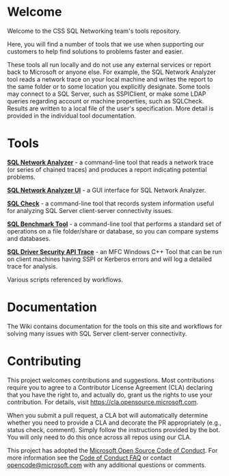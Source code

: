 
# Welcome 

Welcome to the CSS SQL Networking team's tools repository.

Here, you will find a number of tools that we use when supporting our customers to help find solutions to problems faster and easier.

These tools all run locally and do not use any external services or report back to Microsoft or anyone else. For example, the SQL Network Analyzer tool reads a network trace on your local machine and writes the report to the same folder or to some location you explicitly designate. Some tools may connect to a SQL Server, such as SSPIClient, or make some LDAP queries regarding account or machine properties, such as SQLCheck. Results are written to a local file of the user's specification. More detail is provided in the individual tool documentation.

# Tools

**[SQL Network Analyzer](https://github.com/microsoft/CSS_SQL_Networking_Tools/wiki/SQLNA)** - a command-line tool that reads a network trace (or series of chained traces) and produces a report indicating potential problems.

**[SQL Network Analyzer UI](https://github.com/microsoft/CSS_SQL_Networking_Tools/wiki/SQLNAUI)** - a GUI interface for SQL Network Analyzer.

**[SQL Check](https://github.com/microsoft/CSS_SQL_Networking_Tools/wiki/SQLCHECK)** - a command-line tool that records system information useful for analyzing SQL Server client-server connectivity issues.

**[SQL Benchmark Tool](https://github.com/microsoft/CSS_SQL_Networking_Tools/wiki/SQLBENCH)** - a command-line tool that performs a standard set of operations on a file folder/share or database, so you can compare systems and databases.

**[SQL Driver Security API Trace](https://github.com/microsoft/CSS_SQL_Networking_Tools/wiki/SSPICLIENT)** - an MFC Windows C++ Tool that can be run on client machines having SSPI or Kerberos errors and will log a detailed trace for analysis.

Various scripts referenced by workflows.

# Documentation

The Wiki contains documentation for the tools on this site and workflows for solving many issues with SQL Server client-server connectivity.

# Contributing

This project welcomes contributions and suggestions.  Most contributions require you to agree to a
Contributor License Agreement (CLA) declaring that you have the right to, and actually do, grant us
the rights to use your contribution. For details, visit https://cla.opensource.microsoft.com.

When you submit a pull request, a CLA bot will automatically determine whether you need to provide
a CLA and decorate the PR appropriately (e.g., status check, comment). Simply follow the instructions
provided by the bot. You will only need to do this once across all repos using our CLA.

This project has adopted the [Microsoft Open Source Code of Conduct](https://opensource.microsoft.com/codeofconduct/).
For more information see the [Code of Conduct FAQ](https://opensource.microsoft.com/codeofconduct/faq/) or
contact [opencode@microsoft.com](mailto:opencode@microsoft.com) with any additional questions or comments.
